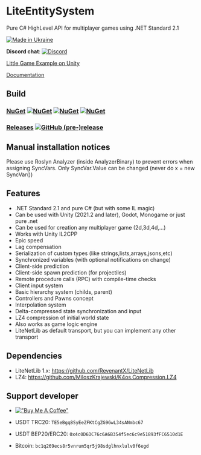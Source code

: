 # LiteEntitySystem
Pure C# HighLevel API for multiplayer games using .NET Standard 2.1

[![Made in Ukraine](https://img.shields.io/badge/made_in-ukraine-ffd700.svg?labelColor=0057b7)](https://stand-with-ukraine.pp.ua)

**Discord chat**: [![Discord](https://img.shields.io/discord/501682175930925058.svg)](https://discord.gg/FATFPdy)

[Little Game Example on Unity](https://github.com/RevenantX/LiteEntitySystemUnityExample)

[Documentation](https://revenantx.github.io/LiteEntitySystem/api/LiteEntitySystem.html)

## Build

### [NuGet](https://www.nuget.org/packages/LiteEntitySystem/) [![NuGet](https://img.shields.io/nuget/v/LiteEntitySystem?color=blue)](https://www.nuget.org/packages/LiteEntitySystem/) [![NuGet](https://img.shields.io/nuget/vpre/LiteEntitySystem)](https://www.nuget.org/packages/LiteEntitySystem/#versions-body-tab) [![NuGet](https://img.shields.io/nuget/dt/LiteEntitySystem)](https://www.nuget.org/packages/LiteEntitySystem/) 

### [Releases](https://github.com/RevenantX/LiteEntitySystem/releases) [![GitHub (pre-)release](https://img.shields.io/github/release/RevenantX/LiteEntitySystem/all.svg)](https://github.com/RevenantX/LiteEntitySystem/releases)

## Manual installation notices

Please use Roslyn Analyzer (inside AnalyzerBinary) to prevent errors when assigning SyncVars.
Only SyncVar.Value can be changed (never do x = new SyncVar())

## Features

* .NET Standard 2.1 and pure C# (but with some IL magic)
* Can be used with Unity (2021.2 and later), Godot, Monogame or just pure .net
* Can be used for creation any multiplayer game (2d,3d,4d,...)
* Works with Unity IL2CPP
* Epic speed
* Lag compensation
* Serialization of custom types (like strings,lists,arrays,jsons,etc)
* Synchronized variables (with optional notifications on change)
* Client-side prediction
* Client-side spawn prediction (for projectiles)
* Remote procedure calls (RPC) with compile-time checks
* Client input system
* Basic hierarchy system (childs, parent)
* Controllers and Pawns concept
* Interpolation system
* Delta-compressed state synchronization and input
* LZ4 compression of initial world state
* Also works as game logic engine
* LiteNetLib as default transport, but you can implement any other transport

## Dependencies

* LiteNetLib 1.x: https://github.com/RevenantX/LiteNetLib
* LZ4: https://github.com/MiloszKrajewski/K4os.Compression.LZ4

## Support developer
* [!["Buy Me A Coffee"](https://www.buymeacoffee.com/assets/img/custom_images/orange_img.png)](https://www.buymeacoffee.com/revx)

* USDT TRC20: `TE5eBgq8SyEeZFKtCgZG9GwL34sANmbc67`

* USDT BEP20/ERC20: `0x4c0D6DC76c6A6B354f5ec6c9e51893fFC6510d1E`

* Bitcoin: `bc1q269ecs8r5vnrum5qr5j98sdglhnxlulv0f6egd`
